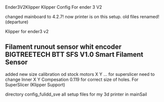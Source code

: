 
Ender3V2Klipper
Klipper Config For ender 3 V2

changed mainboard to 4.2.7! now printer is on this setup. old files renamed! (departure)

Klipper for ender3 v2

Filament runout sensor whit encoder BIGTREETECH BTT SFS V1.0 Smart Filament Sensor
----
added new size calibration od stock motors X Y ... for superslicer need to change Inner X Y Compesation 0.119 for correct size of holes.
For SuperSlicer (Klipper Support)

directory config_fulidd_sve all setup files for my 3d printer in mainSail
